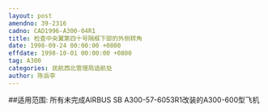 ```yaml
---
layout: post
amendno: 39-2316
cadno: CAD1996-A300-04R1
title: 检查中央翼第四十号隔框下部的外侧转角
date: 1998-09-24 00:00:00 +0800
effdate: 1998-10-01 00:00:00 +0800
tag: A300
categories: 民航西北管理局适航处
author: 陈岳亭
---
```


##适用范围:
所有未完成AIRBUS SB A300-57-6053R1改装的A300-600型飞机

